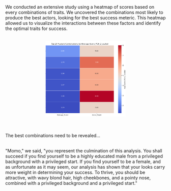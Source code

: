 <br><br>
We conducted an extensive study using a heatmap of scores based on every combinations of traits. We uncovered the combinations most likely to produce the best actors, looking for the best success meteric. This heatmap allowed us to visualize the interactions between these factors and identify the optimal traits for success.<br><br>

<div style="text-align: center;">
  <img src="assets/media/heatmap.png" alt="heatmap" class="heatmap">
</div>

<style>
.heatmap {
  max-width: 50%; 
  height: auto;   
}
</style>
<br><br>
The best combinations need to be revealed... <br><br>

"Momo," we said, "you represent the culmination of this analysis. You shall succeed if you find yourself to be a highly educated male from a privileged background with a privileged start. If you find yourself to be a female, and as unfortunate as it may seem, our analysis has shown that your looks carry more weight in determining your success. To thrive, you should be attractive, with wavy blond hair, high cheekbones, and a pointy nose, combined with a privileged background and a privileged start."<br><br>